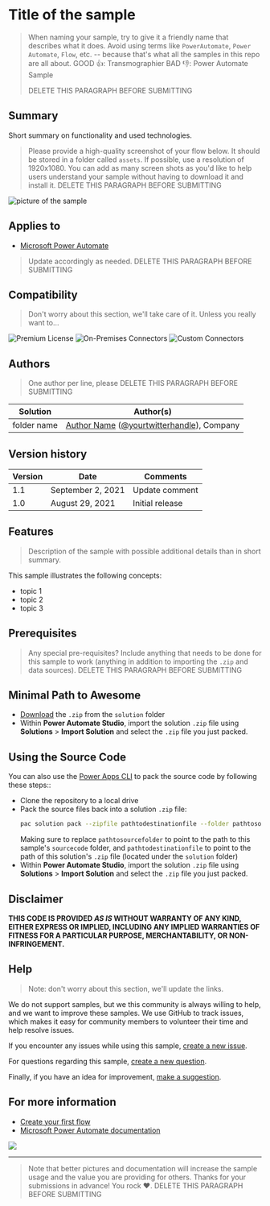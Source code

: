 # Title of the sample

> When naming your sample, try to give it a friendly name that describes what it does. Avoid using terms like `PowerAutomate`, `Power Automate`, `Flow`, etc. -- because that's what all the samples in this repo are all about.
> GOOD 👍:
>     Transmographier
> BAD 👎:
>     Power Automate Sample
>
> DELETE THIS PARAGRAPH BEFORE SUBMITTING


## Summary

Short summary on functionality and used technologies.

> Please provide a high-quality screenshot of your flow below. It should be stored in a folder called `assets`.
> If possible, use a resolution of 1920x1080.
> You can add as many screen shots as you'd like to help users understand your sample without having to download it and install it.
> DELETE THIS PARAGRAPH BEFORE SUBMITTING

![picture of the sample](assets/preview.png)

## Applies to

* [Microsoft Power Automate](https://docs.microsoft.com/power-automate/)

> Update accordingly as needed.
> DELETE THIS PARAGRAPH BEFORE SUBMITTING

## Compatibility

> Don't worry about this section, we'll take care of it. Unless you really want to...

![Premium License](https://img.shields.io/badge/Premium%20License-Not%20Required-green.svg "Premium license not required")
![On-Premises Connectors](https://img.shields.io/badge/On--Premises%20Connectors-No-green.svg "Does not use on-premise connectors")
![Custom Connectors](https://img.shields.io/badge/Custom%20Connectors-Not%20Required-green.svg "Does not use custom connectors")

## Authors

> One author per line, please
> DELETE THIS PARAGRAPH BEFORE SUBMITTING

Solution|Author(s)
--------|---------
folder name | [Author Name](LinkToYourGitHubProfile) ([@yourtwitterhandle](https://twitter.com/yourtwitterhandle)), Company

## Version history

Version|Date|Comments
-------|----|--------
1.1|September 2, 2021|Update comment
1.0|August 29, 2021|Initial release

## Features

> Description of the sample with possible additional details than in short summary.

This sample illustrates the following concepts:

* topic 1
* topic 2
* topic 3

## Prerequisites

> Any special pre-requisites? Include anything that needs to be done for this sample to work (anything in addition to importing the `.zip` and data sources).
> DELETE THIS PARAGRAPH BEFORE SUBMITTING

## Minimal Path to Awesome

* [Download](./solution/Sample.zip) the `.zip` from the `solution` folder
* Within **Power Automate Studio**, import the solution `.zip` file using **Solutions** > **Import Solution** and select the `.zip` file you just packed.

## Using the Source Code

You can also use the [Power Apps CLI](https://docs.microsoft.com/powerapps/developer/data-platform/powerapps-cli) to pack the source code by following these steps::

* Clone the repository to a local drive
* Pack the source files back into a solution `.zip` file:
  ```bash
  pac solution pack --zipfile pathtodestinationfile --folder pathtosourcefolder --processCanvasApps
  ```
  Making sure to replace `pathtosourcefolder` to point to the path to this sample's `sourcecode` folder, and `pathtodestinationfile` to point to the path of this solution's `.zip` file (located under the `solution` folder)
* Within **Power Automate Studio**, import the solution `.zip` file using **Solutions** > **Import Solution** and select the `.zip` file you just packed.

## Disclaimer

**THIS CODE IS PROVIDED *AS IS* WITHOUT WARRANTY OF ANY KIND, EITHER EXPRESS OR IMPLIED, INCLUDING ANY IMPLIED WARRANTIES OF FITNESS FOR A PARTICULAR PURPOSE, MERCHANTABILITY, OR NON-INFRINGEMENT.**

## Help

> Note: don't worry about this section, we'll update the links.

We do not support samples, but we this community is always willing to help, and we want to improve these samples. We use GitHub to track issues, which makes it easy for  community members to volunteer their time and help resolve issues.

If you encounter any issues while using this sample, [create a new issue](https://github.com/pnp/powerautomate-samples/issues/new?assignees=&labels=Needs%3A+Triage+%3Amag%3A%2Ctype%3Abug-suspected&template=bug-report.yml&sample=YOURSAMPLENAME&authors=@YOURGITHUBUSERNAME&title=YOURSAMPLENAME%20-%20).

For questions regarding this sample, [create a new question](https://github.com/pnp/powerautomate-samples/issues/new?assignees=&labels=Needs%3A+Triage+%3Amag%3A%2Ctype%3Abug-suspected&template=question.yml&sample=YOURSAMPLENAME&authors=@YOURGITHUBUSERNAME&title=YOURSAMPLENAME%20-%20).

Finally, if you have an idea for improvement, [make a suggestion](https://github.com/pnp/powerautomate-samples/issues/new?assignees=&labels=Needs%3A+Triage+%3Amag%3A%2Ctype%3Abug-suspected&template=suggestion.yml&sample=YOURSAMPLENAME&authors=@YOURGITHUBUSERNAME&title=YOURSAMPLENAME%20-%20).

## For more information

- [Create your first flow](https://docs.microsoft.com/en-us/power-automate/getting-started#create-your-first-flow)
- [Microsoft Power Automate documentation](https://docs.microsoft.com/en-us/power-automate/)


<img src="https://telemetry.sharepointpnp.com/powerautomate-samples/samples/readme-template" />

---
> Note that better pictures and documentation will increase the sample usage and the value you are providing for others. Thanks for your submissions in advance! You rock ❤.
> DELETE THIS PARAGRAPH BEFORE SUBMITTING
